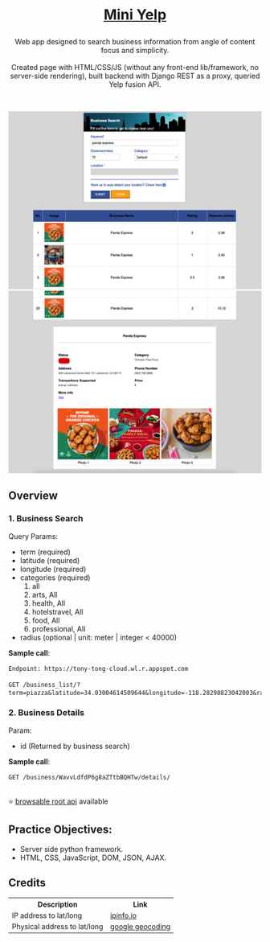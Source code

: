 <h1 style="text-align: center" align="center">

[Mini Yelp](https://tony-tong-cloud.wl.r.appspot.com/static/index.html)
</h1>

<p style="text-align: center" align="center">
Web app designed to search business information from angle of content focus and simplicity.<br/><br/>
Created page with HTML/CSS/JS (without any front-end lib/framework, no server-side rendering), built backend with Django REST as a proxy, queried Yelp fusion API.
</p>

<p style="text-align: center" align="center">
<a href="https://www.django-rest-framework.org/"><img src="https://img.shields.io/badge/Built%20with-Django%20REST%20Framework-/?style=plastic&logo=django" alt=""></a>
<a href="https://www.yelp.com/developers/documentation/v3"><img src="https://img.shields.io/badge/Endpoint-Yelp%20Fusion%20-/?style=plastic&logo=yelp&color=red" alt=""></a>
<a href="https://cloud.google.com/python/django/appengine"><img src="https://img.shields.io/badge/hosted%20on-GCP-/?style=plastic&logo=googlecloud&color=white" alt=""></a>
</p>

<div style="text-align: center" align="center">
 <img src="https://raw.githubusercontent.com/yida-tong/mini-Yelp/master/form.png">
 <img src="https://raw.githubusercontent.com/yida-tong/mini-Yelp/master/detail.png">
</div>



## Overview
### 1. Business Search
Query Params:
<ul>
<li>term (required)</li>
<li>latitude (required)</li>
<li>longitude (required)</li>
<li>categories (required)
 <ol>
  <li>all</li>
  <li>arts, All</li>
  <li>health, All</li>
  <li>hotelstravel, All</li>
  <li>food, All</li>
  <li>professional, All</li>
 </ol>
</li>
<li>radius (optional | unit: meter | integer < 40000)</li>
</ul>

**Sample call**:
```
Endpoint: https://tony-tong-cloud.wl.r.appspot.com

GET /business_list/?term=piazza&latitude=34.03004614509644&longitude=-118.28298823042003&radius=25000&categories=food%2C+All
```
### 2. Business Details
Param:
<ul>
<li>id (Returned by business search)</li>
</ul>

**Sample call**:
```
GET /business/WavvLdfdP6g8aZTtbBQHTw/details/
```

<br/>
⭐ <a href="https://tony-tong-cloud.wl.r.appspot.com">browsable root api</a> available


## Practice Objectives:
<ul>
<li>Server side python framework.</li>
<li>HTML, CSS, JavaScript, DOM, JSON, AJAX.</li>
</ul>


## Credits
 <table>
  <tr>
    <th>Description</th>
    <th>Link</th>
  </tr>
  <tr>
    <td>IP address to lat/long</td>
    <td><a href="https://ipinfo.io">ipinfo.io</a></td>
  </tr>
  <tr>
    <td>Physical address to lat/long</td>
    <td><a href="https://developers.google.com/maps/documentation/geocoding/start">google geocoding</a></td>
  </tr>
</table>
